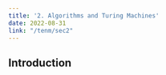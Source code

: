 ```yaml
---
title: '2. Algorithms and Turing Machines'
date: 2022-08-31
link: "/tenm/sec2"
---
```



## Introduction